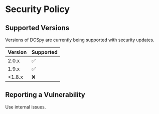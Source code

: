 # Security Policy

## Supported Versions

Versions of DCSpy are currently being supported with security updates.

| Version | Supported          |
|---------|--------------------|
| 2.0.x   | :white_check_mark: |
| 1.9.x   | :white_check_mark: |
| <1.8.x  | :x:                |

## Reporting a Vulnerability

Use internal issues.
